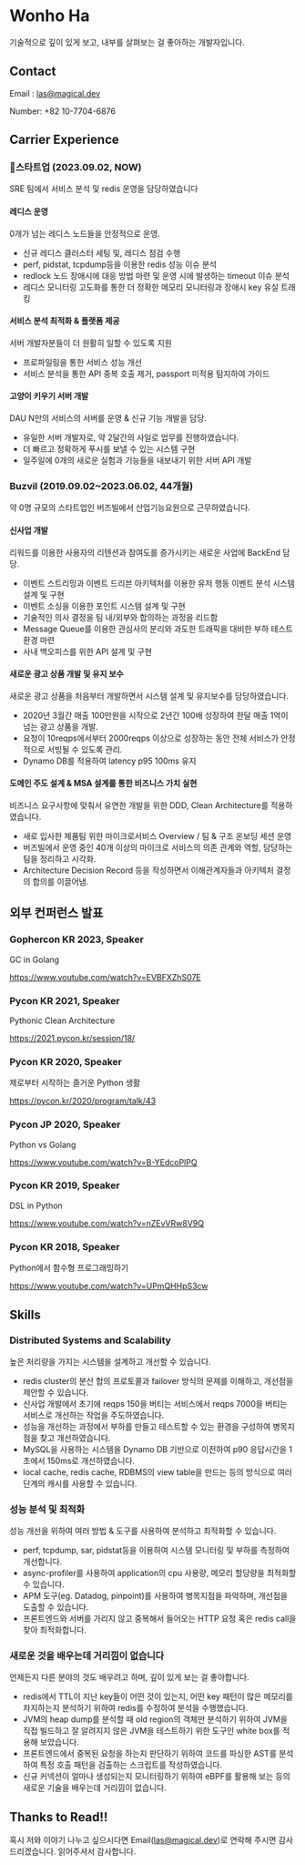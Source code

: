 # Wonho Ha

기술적으로 깊이 있게 보고, 내부를 살펴보는 걸 좋아하는 개발자입니다.

## Contact

Email : las@magical.dev

Number: +82 10-7704-6876

## Carrier Experience

### 스타트업 (2023.09.02, NOW)

SRE 팀에서 서비스 분석 및 redis 운영을 담당하였습니다

#### 레디스 운영
0개가 넘는 레디스 노드들을 안정적으로 운영.

- 신규 레디스 클러스터 세팅 및, 레디스 점검 수행
- perf, pidstat, tcpdump등을 이용한 redis 성능 이슈 분석
- redlock 노드 장애시에 대응 방법 마련 및 운영 시에 발생하는 timeout 이슈 분석
- 레디스 모니터링 고도화를 통한 더 정확한 메모리 모니터링과 장애시 key 유실 트래킹

#### 서비스 분석 최적화 & 플랫폼 제공 
서버 개발자분들이 더 원활히 일할 수 있도록 지원

- 프로파일링을 통한 서비스 성능 개선
- 서비스 분석을 통한 API 중복 호출 제거, passport 미적용 탐지하여 가이드

#### 고양이 키우기 서버 개발
DAU N만의 서비스의 서버를 운영 & 신규 기능 개발을 담당.

- 유일한 서버 개발자로, 약 2달간의 사일로 업무를 진행하였습니다.
- 더 빠르고 정확하게 푸시를 보낼 수 있는 시스템 구현
- 일주일에 0개의 새로운 실험과 기능들을 내보내기 위한 서버 API 개발

### Buzvil (2019.09.02~2023.06.02, 44개월)

약 0명 규모의 스타트업인 버즈빌에서 산업기능요원으로 근무하였습니다.

#### 신사업 개발
리워드를 이용한 사용자의 리텐션과 참여도를 증가시키는 새로운 사업에 BackEnd 담당.

- 이벤트 스트리밍과 이벤트 드리븐 아키텍처를 이용한 유저 행동 이벤트 분석 시스템 설계 및 구현
- 이벤트 소싱을 이용한 포인트 시스템 설계 및 구현
- 기술적인 의사 결정을 팀 내/외부와 합의하는 과정을 리드함
- Message Queue를 이용한 관심사의 분리와 과도한 트래픽을 대비한 부하 테스트 환경 마련
- 사내 백오피스를 위한 API 설계 및 구현

#### 새로운 광고 상품 개발 및 유지 보수

새로운 광고 상품을 처음부터 개발하면서 시스템 설계 및 유지보수를 담당하였습니다.

- 2020년 3월간 매출 100만원을 시작으로 2년간 100배 성장하여 한달 매출 1억이 넘는 광고 상품을 개발.
- 요청이 10reqps에서부터 2000reqps 이상으로 성장하는 동안 전체 서비스가 안정적으로 서빙될 수 있도록 관리.
- Dynamo DB를 적용하여 latency p95 100ms 유지

#### 도메인 주도 설계 & MSA 설계를 통한 비즈니스 가치 실현

비즈니스 요구사항에 맞춰서 유연한 개발을 위한 DDD, Clean Architecture를 적용하였습니다.

- 새로 입사한 제품팀 위한 마이크로서비스 Overview / 팀 & 구조 온보딩 세션 운영
- 버즈빌에서 운영 중인 40개 이상의 마이크로 서비스의 의존 관계와 역할, 담당하는 팀을 정리하고 시각화.
- Architecture Decision Record 등을 작성하면서 이해관계자들과 아키텍처 결정의 합의를 이끌어냄.

## 외부 컨퍼런스 발표

### Gophercon KR 2023, Speaker

GC in Golang

https://www.youtube.com/watch?v=EVBFXZhS07E

### Pycon KR 2021, Speaker

Pythonic Clean Architecture

https://2021.pycon.kr/session/18/

### Pycon KR 2020, Speaker

제로부터 시작하는 즐거운 Python 생활

https://pycon.kr/2020/program/talk/43

### Pycon JP 2020, Speaker

Python vs Golang

https://www.youtube.com/watch?v=B-YEdcoPlPQ

### Pycon KR 2019, Speaker

DSL in Python

https://www.youtube.com/watch?v=nZEvVRw8V9Q

### Pycon KR 2018, Speaker

Python에서 함수형 프로그래밍하기

https://www.youtube.com/watch?v=UPmQHHpS3cw

## Skills

### Distributed Systems and Scalability

높은 처리량을 가지는 시스템을 설계하고 개선할 수 있습니다.

- redis cluster의 분산 합의 프로토콜과 failover 방식의 문제를 이해하고, 개선점을 제안할 수 있습니다.
- 신사업 개발에서 초기에 reqps 150을 버티는 서비스에서 reqps 7000을 버티는 서비스로 개선하는 작업을 주도하였습니다.
- 성능을 개선하는 과정에서 부하를 만들고 테스트할 수 있는 환경을 구성하여 병목지점을 찾고 개선하였습니다.
- MySQL을 사용하는 시스템을 Dynamo DB 기반으로 이전하여 p90 응답시간을 1초에서 150ms로 개선하였습니다.
- local cache, redis cache, RDBMS의 view table을 만드는 등의 방식으로 여러 단계의 캐시를 사용할 수 있습니다.

### 성능 분석 및 최적화

성능 개선을 위하여 여러 방법 & 도구를 사용하여 분석하고 최적화할 수 있습니다.

- perf, tcpdump, sar, pidstat등을 이용하여 시스템 모니터링 및 부하를 측정하여 개선합니다.
- async-profiler를 사용하여 application의 cpu 사용량, 메모리 할당량을 최적화할 수 있습니다.
- APM 도구(eg. Datadog, pinpoint)를 사용하여 병목지점을 파악하며, 개선점을 도출할 수 있습니다.
- 프론트엔드와 서버를 가리지 않고 중복해서 들어오는 HTTP 요청 혹은 redis call을 찾아 최적화합니다.

### 새로운 것을 배우는데 거리낌이 없습니다

언제든지 다른 분야의 것도 배우려고 하며, 깊이 있게 보는 걸 좋아합니다.

- redis에서 TTL이 지난 key들이 어떤 것이 있는지, 어떤 key 패턴이 많은 메모리를 차지하는지 분석하기 위하여 redis를 수정하여 분석을 수행했습니다.
- JVM의 heap dump를 분석할 때 old region의 객체만 분석하기 위하여 JVM을 직접 빌드하고 잘 알려지지 않은 JVM을 테스트하기 위한 도구인 white box를 적용해 보았습니다.
- 프론트엔드에서 중복된 요청을 하는지 판단하기 위하여 코드를 파싱한 AST를 분석하여 특정 호출 패턴을 검출하는 스크립트를 작성하였습니다.
- 신규 커넥션이 얼마나 생성되는지 모니터링하기 위하여 eBPF를 활용해 보는 등의 새로운 기술을 배우는데 거리낌이 없습니다.

## Thanks to Read!!

혹시 저와 이야기 나누고 싶으시다면 Email(las@magical.dev)로 연락해 주시면 감사드리겠습니다.
읽어주셔서 감사합니다.
